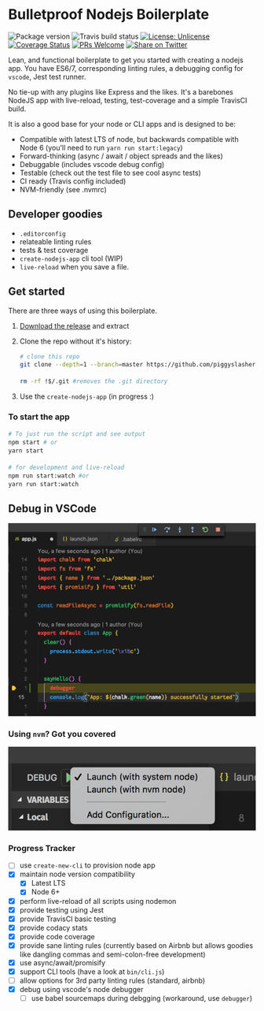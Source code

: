 # Bulletproof Nodejs Boilerplate

![Package version][package-version]
![Travis build status][travis]
[![License: Unlicense][unlicense-badge]][unlicense-link]
[![Coverage Status][coverall-badge]][coverall-link]
[![PRs Welcome][pr-welcome-badge]][pr-welcome-link]
[![Share on Twitter][twitter-share-button]][twitter-share-link]

Lean, and functional boilerplate to get you started with creating a nodejs app. You have ES6/7, corresponding linting rules, a debugging config for `vscode`, Jest test runner.

No tie-up with any plugins like Express and the likes. It's a barebones NodeJS app with live-reload, testing, test-coverage and a simple TravisCI build.

It is also a good base for your node or CLI apps and is designed to be:

- Compatible with latest LTS of node, but backwards compatible with Node 6 (you'll need to run `yarn run start:legacy`)
- Forward-thinking (async / await / object spreads and the likes)
- Debuggable (includes vscode debug config)
- Testable (check out the test file to see cool async tests)
- CI ready (Travis config included)
- NVM-friendly (see .nvmrc)

## Developer goodies

- `.editorconfig`
- relateable linting rules
- tests & test coverage
- `create-nodejs-app` cli tool (WIP)
- `live-reload` when you save a file.

## Get started

There are three ways of using this boilerplate.

1. [Download the release][release-link] and extract
2. Clone the repo without it's history:

    ```bash
    # clone this repo
    git clone --depth=1 --branch=master https://github.com/piggyslasher/bulletproof-node-boilerplate.git youNewProject

    rm -rf !$/.git #removes the .git directory
    ```

3. Use the `create-nodejs-app` (in progress :)

### To start the app

```bash
# To just run the script and see output
npm start # or
yarn start

# for development and live-reload
npm run start:watch #or
yarn run start:watch
```

## Debug in VSCode

![Debug using VSCode](./assets/debug-vscode.png "Debug using F5 in vscode")

### Using `nvm`? Got you covered

![Debug with nvm version in .nvmrc](./assets/debug-vscode-choices.png "Debug using F5 in vscode")

### Progress Tracker

- [ ] use `create-new-cli` to provision node app
- [X] maintain node version compatibility
  - [X] Latest LTS
  - [X] Node 6+
- [X] perform live-reload of all scripts using nodemon
- [X] provide testing using Jest
- [X] provide TravisCI basic testing
- [X] provide codacy stats
- [X] provide code coverage
- [X] provide sane linting rules (currently based on Airbnb but allows goodies like dangling commas and semi-colon-free development)
- [X] use async/await/promisify
- [X] support CLI tools (have a look at `bin/cli.js`)
- [ ] allow options for 3rd party linting rules (standard, airbnb)
- [X] debug using vscode's node debugger
  - [ ] use babel sourcemaps during debgging (workaround, use `debugger`)

[travis]: https://travis-ci.org/piggyslasher/bulletproof-node-boilerplate.svg?branch=master "TravisCI Build Status"
[twitter-share-link]: https://twitter.com/home?status=https%3A//github.com/piggyslasher/bulletproof-node-boilerplate%0A
[twitter-share-button]: https://img.shields.io/twitter/url/http/shields.io.svg?style=social
[coverall-badge]: https://coveralls.io/repos/github/piggyslasher/bulletproof-node-boilerplate/badge.svg?branch=master
[coverall-link]: https://coveralls.io/github/piggyslasher/bulletproof-node-boilerplate?branch=master
[package-version]: https://img.shields.io/github/package-json/v/badges/shields.svg
[unlicense-badge]: https://img.shields.io/badge/license-Unlicense-blue.svg
[unlicense-link]: http://unlicense.org/
[pr-welcome-badge]: https://img.shields.io/badge/PRs-welcome-brightgreen.svg?style=flat-square
[pr-welcome-link]: http://makeapullrequest.com
[release-link]: https://github.com/piggyslasher/bulletproof-node-boilerplate/releases
